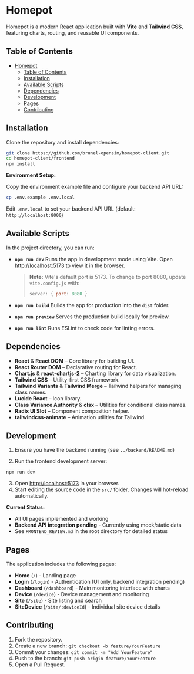# Homepot

Homepot is a modern React application built with **Vite** and **Tailwind CSS**, featuring charts, routing, and reusable UI components.

## Table of Contents

- [Homepot](#homepot)
  - [Table of Contents](#table-of-contents)
  - [Installation](#installation)
  - [Available Scripts](#available-scripts)
  - [Dependencies](#dependencies)
  - [Development](#development)
  - [Pages](#pages)
  - [Contributing](#contributing)

## Installation

Clone the repository and install dependencies:

```bash
git clone https://github.com/brunel-opensim/homepot-client.git
cd homepot-client/frontend
npm install
```

**Environment Setup:**

Copy the environment example file and configure your backend API URL:

```bash
cp .env.example .env.local
```

Edit `.env.local` to set your backend API URL (default: `http://localhost:8000`)

## Available Scripts

In the project directory, you can run:

- **`npm run dev`**
  Runs the app in development mode using Vite. Open [http://localhost:5173](http://localhost:5173) to view it in the browser.
  
  > **Note:** Vite's default port is 5173. To change to port 8080, update `vite.config.js` with:
  > ```javascript
  > server: { port: 8080 }
  > ```

- **`npm run build`**
  Builds the app for production into the `dist` folder.

- **`npm run preview`**
  Serves the production build locally for preview.

- **`npm run lint`**
  Runs ESLint to check code for linting errors.

## Dependencies

- **React** & **React DOM** – Core library for building UI.
- **React Router DOM** – Declarative routing for React.
- **Chart.js** & **react-chartjs-2** – Charting library for data visualization.
- **Tailwind CSS** – Utility-first CSS framework.
- **Tailwind Variants** & **Tailwind Merge** – Tailwind helpers for managing class names.
- **Lucide React** – Icon library.
- **Class Variance Authority** & **clsx** – Utilities for conditional class names.
- **Radix UI Slot** – Component composition helper.
- **tailwindcss-animate** – Animation utilities for Tailwind.

## Development

1. Ensure you have the backend running (see `../backend/README.md`)

2. Run the frontend development server:

```bash
npm run dev
```

3. Open [http://localhost:5173](http://localhost:5173) in your browser.
4. Start editing the source code in the `src/` folder. Changes will hot-reload automatically.

**Current Status:**
- All UI pages implemented and working
- **Backend API integration pending** - Currently using mock/static data
- See `FRONTEND_REVIEW.md` in the root directory for detailed status

## Pages

The application includes the following pages:

- **Home** (`/`) - Landing page
- **Login** (`/login`) - Authentication (UI only, backend integration pending)
- **Dashboard** (`/dashboard`) - Main monitoring interface with charts
- **Device** (`/device`) - Device management and monitoring
- **Site** (`/site`) - Site listing and search
- **SiteDevice** (`/site/:deviceId`) - Individual site device details

## Contributing

1. Fork the repository.
2. Create a new branch: `git checkout -b feature/YourFeature`
3. Commit your changes: `git commit -m "Add YourFeature"`
4. Push to the branch: `git push origin feature/YourFeature`
5. Open a Pull Request.
